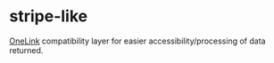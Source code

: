 # stripe-like

[OneLink](https://onelink.bz) compatibility layer for easier accessibility/processing of data returned.
